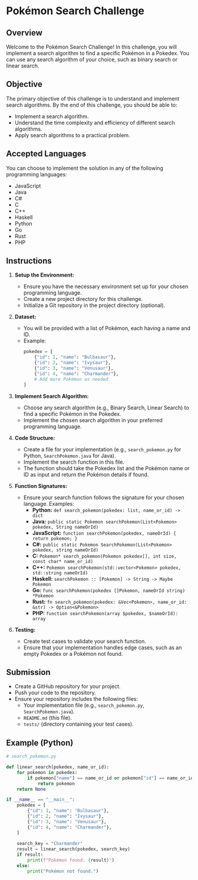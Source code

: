 # Pokémon Search Challenge

## Overview
Welcome to the Pokémon Search Challenge! In this challenge, you will implement a search algorithm to find a specific Pokémon in a Pokedex. You can use any search algorithm of your choice, such as binary search or linear search.

## Objective
The primary objective of this challenge is to understand and implement search algorithms. By the end of this challenge, you should be able to:
- Implement a search algorithm.
- Understand the time complexity and efficiency of different search algorithms.
- Apply search algorithms to a practical problem.

## Accepted Languages
You can choose to implement the solution in any of the following programming languages:
- JavaScript
- Java
- C#
- C
- C++
- Haskell
- Python
- Go
- Rust
- PHP

## Instructions
1. **Setup the Environment:**
   - Ensure you have the necessary environment set up for your chosen programming language.
   - Create a new project directory for this challenge.
   - Initialize a Git repository in the project directory (optional).

2. **Dataset:**
   - You will be provided with a list of Pokémon, each having a name and ID.
   - Example:
     ```python
     pokedex = [
         {"id": 1, "name": "Bulbasaur"},
         {"id": 2, "name": "Ivysaur"},
         {"id": 3, "name": "Venusaur"},
         {"id": 4, "name": "Charmander"},
         # Add more Pokémon as needed
     ]
     ```

3. **Implement Search Algorithm:**
   - Choose any search algorithm (e.g., Binary Search, Linear Search) to find a specific Pokémon in the Pokedex.
   - Implement the chosen search algorithm in your preferred programming language.

4. **Code Structure:**
   - Create a file for your implementation (e.g., `search_pokemon.py` for Python, `SearchPokemon.java` for Java).
   - Implement the search function in this file.
   - The function should take the Pokedex list and the Pokémon name or ID as input and return the Pokémon details if found.

5. **Function Signatures:**
   - Ensure your search function follows the signature for your chosen language. Examples:
     - **Python:** `def search_pokemon(pokedex: list, name_or_id) -> dict`
     - **Java:** `public static Pokemon searchPokemon(List<Pokemon> pokedex, String nameOrId)`
     - **JavaScript:** `function searchPokemon(pokedex, nameOrId) { return pokemon; }`
     - **C#:** `public static Pokemon SearchPokemon(List<Pokemon> pokedex, string nameOrId)`
     - **C:** `Pokemon* search_pokemon(Pokemon pokedex[], int size, const char* name_or_id)`
     - **C++:** `Pokemon searchPokemon(std::vector<Pokemon> pokedex, std::string nameOrId)`
     - **Haskell:** `searchPokemon :: [Pokemon] -> String -> Maybe Pokemon`
     - **Go:** `func searchPokemon(pokedex []Pokemon, nameOrId string) *Pokemon`
     - **Rust:** `fn search_pokemon(pokedex: &Vec<Pokemon>, name_or_id: &str) -> Option<&Pokemon>`
     - **PHP:** `function searchPokemon(array $pokedex, $nameOrId): array`

6. **Testing:**
   - Create test cases to validate your search function.
   - Ensure that your implementation handles edge cases, such as an empty Pokedex or a Pokémon not found.

## Submission
- Create a GitHub repository for your project.
- Push your code to the repository.
- Ensure your repository includes the following files:
  - Your implementation file (e.g., `search_pokemon.py`, `SearchPokemon.java`).
  - `README.md` (this file).
  - `tests/` (directory containing your test cases).

## Example (Python)
```python
# search_pokemon.py

def linear_search(pokedex, name_or_id):
    for pokemon in pokedex:
        if pokemon["name"] == name_or_id or pokemon["id"] == name_or_id:
            return pokemon
    return None

if __name__ == "__main__":
    pokedex = [
        {"id": 1, "name": "Bulbasaur"},
        {"id": 2, "name": "Ivysaur"},
        {"id": 3, "name": "Venusaur"},
        {"id": 4, "name": "Charmander"},
    ]
    
    search_key = "Charmander"
    result = linear_search(pokedex, search_key)
    if result:
        print(f"Pokémon found: {result}")
    else:
        print("Pokémon not found.")

